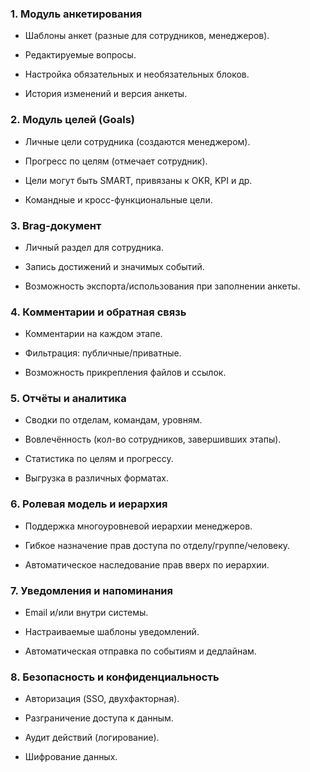### 1. Модуль анкетирования

- Шаблоны анкет (разные для сотрудников, менеджеров).
    
- Редактируемые вопросы.
    
- Настройка обязательных и необязательных блоков.
    
- История изменений и версия анкеты.
    

### 2. Модуль целей (Goals)

- Личные цели сотрудника (создаются менеджером).
    
- Прогресс по целям (отмечает сотрудник).
    
- Цели могут быть SMART, привязаны к OKR, KPI и др.
    
- Командные и кросс-функциональные цели.
    

### 3. Brag-документ

- Личный раздел для сотрудника.
    
- Запись достижений и значимых событий.
    
- Возможность экспорта/использования при заполнении анкеты.
    

### 4. Комментарии и обратная связь

- Комментарии на каждом этапе.
    
- Фильтрация: публичные/приватные.
    
- Возможность прикрепления файлов и ссылок.
    

### 5. Отчёты и аналитика

- Сводки по отделам, командам, уровням.
    
- Вовлечённость (кол-во сотрудников, завершивших этапы).
    
- Статистика по целям и прогрессу.
    
- Выгрузка в различных форматах.
    

### 6. Ролевая модель и иерархия

- Поддержка многоуровневой иерархии менеджеров.
    
- Гибкое назначение прав доступа по отделу/группе/человеку.
    
- Автоматическое наследование прав вверх по иерархии.
    

### 7. Уведомления и напоминания

- Email и/или внутри системы.
    
- Настраиваемые шаблоны уведомлений.
    
- Автоматическая отправка по событиям и дедлайнам.
    

### 8. Безопасность и конфиденциальность

- Авторизация (SSO, двухфакторная).
    
- Разграничение доступа к данным.
    
- Аудит действий (логирование).
    
- Шифрование данных.